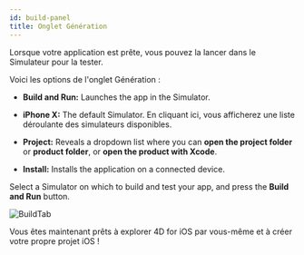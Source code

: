 ```yaml
---
id: build-panel
title: Onglet Génération
---
```


Lorsque votre application est prête, vous pouvez la lancer dans le Simulateur pour la tester.

Voici les options de l'onglet Génération :

* **Build and Run:** Launches the app in the Simulator.

* **iPhone X:** The default Simulator. En cliquant ici, vous afficherez une liste déroulante des simulateurs disponibles.

* **Project:** Reveals a dropdown list where you can **open the project folder** or **product folder**, or **open the product with Xcode**.

* **Install:** Installs the application on a connected device.

Select a Simulator on which to build and test your app, and press the **Build and Run** button.

![BuildTab](assets/fr/project-editor/Build-Tab-4D-for-iOS.png)

Vous êtes maintenant prêts à explorer 4D for iOS par vous-même et à créer votre propre projet iOS !

